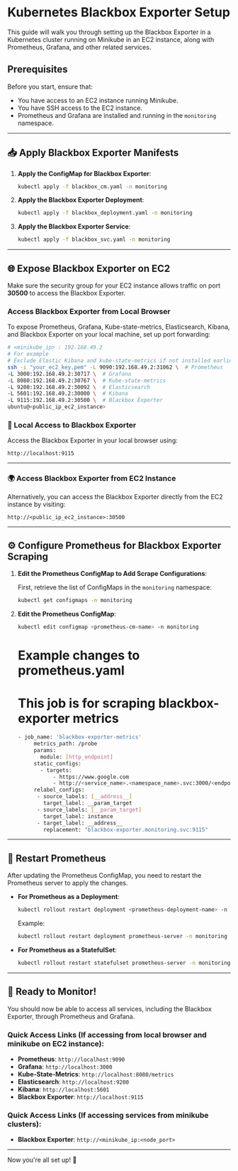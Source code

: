 
# Kubernetes Blackbox Exporter Setup

This guide will walk you through setting up the Blackbox Exporter in a Kubernetes cluster running on Minikube in an EC2 instance, along with Prometheus, Grafana, and other related services.

## Prerequisites

Before you start, ensure that:
- You have access to an EC2 instance running Minikube.
- You have SSH access to the EC2 instance.
- Prometheus and Grafana are installed and running in the `monitoring` namespace.

---

## 📥 Apply Blackbox Exporter Manifests

1. **Apply the ConfigMap for Blackbox Exporter**:
   ```bash
   kubectl apply -f blackbox_cm.yaml -n monitoring
   ```

2. **Apply the Blackbox Exporter Deployment**:
   ```bash
   kubectl apply -f blackbox_deployment.yaml -n monitoring
   ```

3. **Apply the Blackbox Exporter Service**:
   ```bash
   kubectl apply -f blackbox_svc.yaml -n monitoring
   ```

---

## 🌐 Expose Blackbox Exporter on EC2

Make sure the security group for your EC2 instance allows traffic on port **30500** to access the Blackbox Exporter.

### Access Blackbox Exporter from Local Browser

To expose Prometheus, Grafana, Kube-state-metrics, Elasticsearch, Kibana, and Blackbox Exporter on your local machine, set up port forwarding:

```bash
# <minikube_ip> : 192.168.49.2
# For example
# Exclude Elastic Kibana and kube-state-metrics if not installed earlier
ssh -i "your_ec2_key.pem" -L 9090:192.168.49.2:31062 \  # Prometheus
-L 3000:192.168.49.2:30717 \  # Grafana
-L 8080:192.168.49.2:30767 \  # Kube-state-metrics
-L 9200:192.168.49.2:30092 \  # Elasticsearch
-L 5601:192.168.49.2:30000 \  # Kibana
-L 9115:192.168.49.2:30500 \  # Blackbox Exporter
ubuntu@<public_ip_ec2_instance>
```

### 🔗 Local Access to Blackbox Exporter

Access the Blackbox Exporter in your local browser using:

```
http://localhost:9115
```

---

### 🌍 Access Blackbox Exporter from EC2 Instance

Alternatively, you can access the Blackbox Exporter directly from the EC2 instance by visiting:

```
http://<public_ip_ec2_instance>:30500
```

---

## ⚙️ Configure Prometheus for Blackbox Exporter Scraping

1. **Edit the Prometheus ConfigMap to Add Scrape Configurations**:

   First, retrieve the list of ConfigMaps in the `monitoring` namespace:
   ```bash
   kubectl get configmaps -n monitoring
   ```

2. **Edit the Prometheus ConfigMap**:
   ```bash
   kubectl edit configmap <prometheus-cm-name> -n monitoring
   ```
   # Example changes to prometheus.yaml
   # This job is for scraping blackbox-exporter metrics
   ```bash
   - job_name: 'blackbox-exporter-metrics'
        metrics_path: /probe
        params:
          module: [http_endpoint]
        static_configs:
          - targets:
              - https://www.google.com
              - http://<service_name>.<namespace_name>.svc:3000/<endpoint_name>
        relabel_configs:
         - source_labels: [__address__]
           target_label: __param_target
         - source_labels: [__param_target]
           target_label: instance
         - target_label: __address__
           replacement: "blackbox-exporter.monitoring.svc:9115"
    ```

---

## 🔄 Restart Prometheus

After updating the Prometheus ConfigMap, you need to restart the Prometheus server to apply the changes.

- **For Prometheus as a Deployment**:
  ```bash
  kubectl rollout restart deployment <prometheus-deployment-name> -n monitoring
  ```

  Example:
  ```bash
  kubectl rollout restart deployment prometheus-server -n monitoring
  ```

- **For Prometheus as a StatefulSet**:
  ```bash
  kubectl rollout restart statefulset prometheus-server -n monitoring
  ```

---

## 🚀 Ready to Monitor!

You should now be able to access all services, including the Blackbox Exporter, through Prometheus and Grafana.

### Quick Access Links (If accessing from local browser and minikube on EC2 instance):
- **Prometheus**: `http://localhost:9090`
- **Grafana**: `http://localhost:3000`
- **Kube-State-Metrics**: `http://localhost:8080/metrics`
- **Elasticsearch**: `http://localhost:9200`
- **Kibana**: `http://localhost:5601`
- **Blackbox Exporter**: `http://localhost:9115`

### Quick Access Links (If accessing services from minikube clusters):
- **Blackbox Exporter**: `http://<minikube_ip:<node_port>`

---

Now you're all set up! 🎉 
